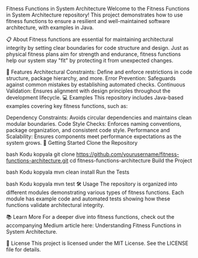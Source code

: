 Fitness Functions in System Architecture
Welcome to the Fitness Functions in System Architecture repository! This project demonstrates how to use fitness functions to ensure a resilient and well-maintained software architecture, with examples in Java.

📋 About
Fitness functions are essential for maintaining architectural integrity by setting clear boundaries for code structure and design. Just as physical fitness plans aim for strength and endurance, fitness functions help our system stay "fit" by protecting it from unexpected changes.

🧩 Features
Architectural Constraints: Define and enforce restrictions in code structure, package hierarchy, and more.
Error Prevention: Safeguards against common mistakes by establishing automated checks.
Continuous Validation: Ensures alignment with design principles throughout the development lifecycle.
💻 Examples
This repository includes Java-based examples covering key fitness functions, such as:

Dependency Constraints: Avoids circular dependencies and maintains clean modular boundaries.
Code Style Checks: Enforces naming conventions, package organization, and consistent code style.
Performance and Scalability: Ensures components meet performance expectations as the system grows.
🚀 Getting Started
Clone the Repository

bash
Kodu kopyala
git clone https://github.com/yourusername/fitness-functions-architecture.git
cd fitness-functions-architecture
Build the Project

bash
Kodu kopyala
mvn clean install
Run the Tests

bash
Kodu kopyala
mvn test
🛠️ Usage
The repository is organized into different modules demonstrating various types of fitness functions. Each module has example code and automated tests showing how these functions validate architectural integrity.

📚 Learn More
For a deeper dive into fitness functions, check out the accompanying Medium article here: Understanding Fitness Functions in System Architecture.

📄 License
This project is licensed under the MIT License. See the LICENSE file for details.
